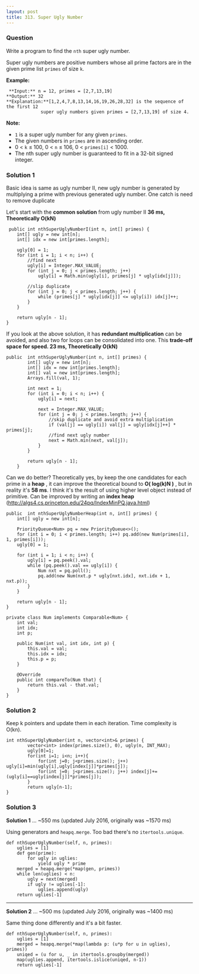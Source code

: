 ```yaml
---
layout: post
title: 313. Super Ugly Number
---
```

### Question
Write a program to find the `nth` super ugly number.

Super ugly numbers are positive numbers whose all prime factors are in the
given prime list `primes` of size `k`.

 **Example:**

    
    
     **Input:** n = 12, primes = [2,7,13,19]
    **Output:** 32 
    **Explanation:**[1,2,4,7,8,13,14,16,19,26,28,32] is the sequence of the first 12 
                 super ugly numbers given primes = [2,7,13,19] of size 4.

 **Note:**

  * `1` is a super ugly number for any given `primes`.
  * The given numbers in `primes` are in ascending order.
  * 0 < `k` ≤ 100, 0 < `n` ≤ 106, 0 < `primes[i]` < 1000.
  * The nth super ugly number is guaranteed to fit in a 32-bit signed integer.

### Solution 1
Basic idea is same as ugly number II, new ugly number is generated by
multiplying a prime with previous generated ugly number. One catch is need to
remove duplicate

Let's start with the **common solution** from ugly number II **36 ms,
Theoretically O(kN)**

    
    
     public int nthSuperUglyNumberI(int n, int[] primes) {
        int[] ugly = new int[n];
        int[] idx = new int[primes.length];
    
        ugly[0] = 1;
        for (int i = 1; i < n; i++) {
            //find next
            ugly[i] = Integer.MAX_VALUE;
            for (int j = 0; j < primes.length; j++)
                ugly[i] = Math.min(ugly[i], primes[j] * ugly[idx[j]]);
            
            //slip duplicate
            for (int j = 0; j < primes.length; j++) {
                while (primes[j] * ugly[idx[j]] <= ugly[i]) idx[j]++;
            }
        }
    
        return ugly[n - 1];
    }
    

If you look at the above solution, it has **redundant multiplication** can be
avoided, and also two for loops can be consolidated into one. This **trade-off
space for speed. 23 ms, Theoretically O(kN)**

    
    
    public  int nthSuperUglyNumber(int n, int[] primes) {
            int[] ugly = new int[n];
            int[] idx = new int[primes.length];
            int[] val = new int[primes.length];
            Arrays.fill(val, 1);
    
            int next = 1;
            for (int i = 0; i < n; i++) {
                ugly[i] = next;
                
                next = Integer.MAX_VALUE;
                for (int j = 0; j < primes.length; j++) {
                    //skip duplicate and avoid extra multiplication
                    if (val[j] == ugly[i]) val[j] = ugly[idx[j]++] * primes[j];
                    //find next ugly number
                    next = Math.min(next, val[j]);
                }
            }
    
            return ugly[n - 1];
        }
    

Can we do better? Theoretically yes, by keep the one candidates for each prime
in a **heap** , it can improve the theoretical bound to **O( log(k)N )** , but
in reality it's **58 ms**. I think it's the result of using higher level
object instead of primitive. Can be improved by writing an **index heap**
(<http://algs4.cs.princeton.edu/24pq/IndexMinPQ.java.html>)

    
    
    public  int nthSuperUglyNumberHeap(int n, int[] primes) {
        int[] ugly = new int[n];
    
        PriorityQueue<Num> pq = new PriorityQueue<>();
        for (int i = 0; i < primes.length; i++) pq.add(new Num(primes[i], 1, primes[i]));
        ugly[0] = 1;
    
        for (int i = 1; i < n; i++) {
            ugly[i] = pq.peek().val;
            while (pq.peek().val == ugly[i]) {
                Num nxt = pq.poll();
                pq.add(new Num(nxt.p * ugly[nxt.idx], nxt.idx + 1, nxt.p));
            }
        }
    
        return ugly[n - 1];
    }
    
    private class Num implements Comparable<Num> {
        int val;
        int idx;
        int p;
    
        public Num(int val, int idx, int p) {
            this.val = val;
            this.idx = idx;
            this.p = p;
        }
    
        @Override
        public int compareTo(Num that) {
            return this.val - that.val;
        }
    }


### Solution 2
Keep k pointers and update them in each iteration. Time complexity is O(kn).

    
    
    int nthSuperUglyNumber(int n, vector<int>& primes) {
            vector<int> index(primes.size(), 0), ugly(n, INT_MAX);
            ugly[0]=1;
            for(int i=1; i<n; i++){
                for(int j=0; j<primes.size(); j++) ugly[i]=min(ugly[i],ugly[index[j]]*primes[j]);
                for(int j=0; j<primes.size(); j++) index[j]+=(ugly[i]==ugly[index[j]]*primes[j]);
            }
            return ugly[n-1];
    }


### Solution 3
 **Solution 1** ... ~550 ms (updated July 2016, originally was ~1570 ms)

Using generators and `heapq.merge`. Too bad there's no `itertools.unique`.

    
    
    def nthSuperUglyNumber(self, n, primes):
        uglies = [1]
        def gen(prime):
            for ugly in uglies:
                yield ugly * prime
        merged = heapq.merge(*map(gen, primes))
        while len(uglies) < n:
            ugly = next(merged)
            if ugly != uglies[-1]:
                uglies.append(ugly)
        return uglies[-1]
    

* * *

**Solution 2** ... ~500 ms (updated July 2016, originally was ~1400 ms)

Same thing done differently and it's a bit faster.

    
    
    def nthSuperUglyNumber(self, n, primes):
        uglies = [1]
        merged = heapq.merge(*map(lambda p: (u*p for u in uglies), primes))
        uniqed = (u for u, _ in itertools.groupby(merged))
        map(uglies.append, itertools.islice(uniqed, n-1))
        return uglies[-1]




